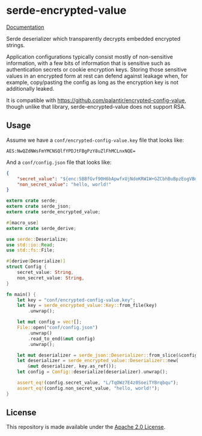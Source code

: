 # serde-encrypted-value

[Documentation](https://docs.rs/serde-encrypted-value)

Serde deserializer which transparently decrypts embedded encrypted strings.

Application configurations typically consist mostly of non-sensitive information, with a few
bits of information that is sensitive such as authentication secrets or cookie encryption keys.
Storing those sensitive values in an encrypted form at rest can defend against leakage when,
for example, copy/pasting the config as long as the encryption key is not additionally leaked.

It is compatible with https://github.com/palantir/encrypted-config-value, though unlike that
library, serde-encrypted-value does not support RSA.

## Usage

Assume we have a `conf/encrypted-config-value.key` file that looks like:

```
AES:NwQZdNWsFmYMCNSQlfYPDJtFBgPzY8uZlFhMCLnxNQE=
```

And a `conf/config.json` file that looks like:

```json
{
    "secret_value": "${enc:5BBfGvf90H6bApwfxUjNdoKRW1W+GZCbhBuBpzEogVBmQZyWFFxcKyf+UPV5FOhrw/wrVZyoL3npoDfYjPQV/zg0W/P9cVOw}",
    "non_secret_value": "hello, world!"
}
```

```rust
extern crate serde;
extern crate serde_json;
extern crate serde_encrypted_value;

#[macro_use]
extern crate serde_derive;

use serde::Deserialize;
use std::io::Read;
use std::fs::File;

#[derive(Deserialize)]
struct Config {
    secret_value: String,
    non_secret_value: String,
}

fn main() {
    let key = "conf/encrypted-config-value.key";
    let key = serde_encrypted_value::Key::from_file(key)
        .unwrap();

    let mut config = vec![];
    File::open("conf/config.json")
        .unwrap()
        .read_to_end(&mut config)
        .unwrap();

    let mut deserializer = serde_json::Deserializer::from_slice(&config);
    let deserializer = serde_encrypted_value::Deserializer::new(
        &mut deserializer, key.as_ref());
    let config = Config::deserialize(deserializer).unwrap();

    assert_eq!(config.secret_value, "L/TqOWz7E4z0SoeiTYBrqbqu");
    assert_eq!(config.non_secret_value, "hello, world!");
}
```

## License

This repository is made available under the [Apache 2.0 License](http://www.apache.org/licenses/LICENSE-2.0).
